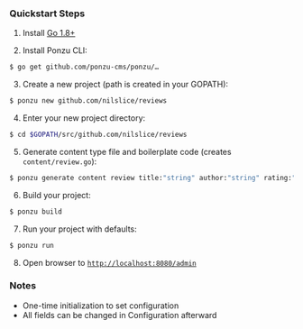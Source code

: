 ### Quickstart Steps
1) Install [Go 1.8+](https://golang.org/dl/)

2) Install Ponzu CLI:
```bash
$ go get github.com/ponzu-cms/ponzu/…
```

3) Create a new project (path is created in your GOPATH):
```bash
$ ponzu new github.com/nilslice/reviews
```

4) Enter your new project directory:
```bash
$ cd $GOPATH/src/github.com/nilslice/reviews
```

5) Generate content type file and boilerplate code (creates `content/review.go`):
```bash
$ ponzu generate content review title:"string" author:"string" rating:"float64" body:"string":richtext website_url:"string" items:"[]string" photo:string:file
```

6) Build your project:
```bash
$ ponzu build
```

7) Run your project with defaults:
```bash
$ ponzu run
```

8) Open browser to [`http://localhost:8080/admin`](http://localhost:8080/admin)

### Notes
- One-time initialization to set configuration
- All fields can be changed in Configuration afterward
